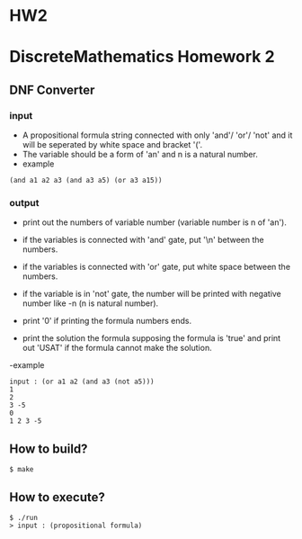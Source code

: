 # HW2
# DiscreteMathematics Homework 2

## DNF Converter  
### input 
- A propositional formula string connected with only 'and'/ 'or'/ 'not' and it will be seperated by white space and bracket '('.
- The variable should be a form of 'an' and n is a natural number.
- example 
```
(and a1 a2 a3 (and a3 a5) (or a3 a15))
```
### output
- print out the numbers of variable number (variable number is n of 'an').
- if the variables is connected with 'and' gate, put '\n' between the numbers.
- if the variables is connected with 'or' gate, put white space between the numbers.
- if the variable is in 'not' gate, the number will be printed with negative number like -n (n is natural number).

- print '0' if printing the formula numbers ends.
- print the solution the formula supposing the formula is 'true' and print out 'USAT' if the formula cannot make the solution.

-example
```
input : (or a1 a2 (and a3 (not a5)))
1
2
3 -5
0
1 2 3 -5
```

## How to build?
```
$ make
```

## How to execute?
```
$ ./run
> input : (propositional formula)

```  


